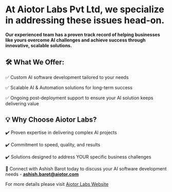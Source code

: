 # At Aiotor Labs Pvt Ltd, we specialize in addressing these issues head-on. 

**Our experienced team has a proven track record of helping businesses like yours overcome AI challenges and achieve success through innovative, scalable solutions.**

## 🛠️ What We Offer:

✅ Custom AI software development tailored to your needs

✅ Scalable AI & Automation solutions for long-term success

✅ Ongoing post-deployment support to ensure your AI solution keeps delivering value

## 💡 Why Choose Aiotor Labs?

✔️ Proven expertise in delivering complex AI projects

✔️ Commitment to speed, quality, and results

✔️ Solutions designed to address YOUR specific business challenges

🎯 Connect with Ashish Barot today to discuss your AI software development needs - **ashish.barot@aiotor.com**

For more details please visit [Aiotor Labs Website](https://aiotor.com)
